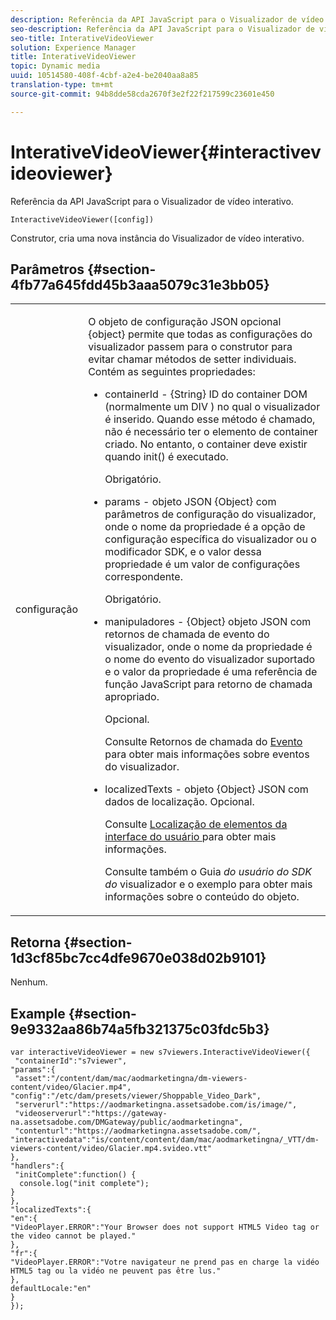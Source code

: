 ```yaml
---
description: Referência da API JavaScript para o Visualizador de vídeo interativo.
seo-description: Referência da API JavaScript para o Visualizador de vídeo interativo.
seo-title: InterativeVideoViewer
solution: Experience Manager
title: InterativeVideoViewer
topic: Dynamic media
uuid: 10514580-408f-4cbf-a2e4-be2040aa8a85
translation-type: tm+mt
source-git-commit: 94b8dde58cda2670f3e2f22f217599c23601e450

---
```



# InterativeVideoViewer{#interactivevideoviewer}

Referência da API JavaScript para o Visualizador de vídeo interativo.

`InteractiveVideoViewer([config])`

Construtor, cria uma nova instância do Visualizador de vídeo interativo.

## Parâmetros {#section-4fb77a645fdd45b3aaa5079c31e3bb05}

<table id="table_896DFF34A68A403DB93A6D597461A573"> 
 <tbody> 
  <tr> 
   <td colname="col1"> <p> <span class="codeph"> <span class="varname"> configuração </span></span> </p> </td> 
   <td colname="col2"> <p> <span class="codeph"> O objeto de configuração JSON opcional {object} </span> permite que todas as configurações do visualizador passem para o construtor para evitar chamar métodos de setter individuais. Contém as seguintes propriedades: </p> <p> 
     <ul id="ul_789DBD5B72ED4C80B685455B0D59494D"> 
      <li id="li_28FDCB53E4AD4097A51F21B876C18FB1"> <p> <span class="codeph"> containerId </span> - <span class="codeph"> {String} </span> ID do container DOM (normalmente um <span class="codeph"> DIV </span>) no qual o visualizador é inserido. Quando esse método é chamado, não é necessário ter o elemento de container criado. No entanto, o container deve existir quando <span class="codeph"> init() </span> é executado. </p> <p>Obrigatório. </p> </li> 
      <li id="li_FDE00392DC1544ABBDD75F81EF814EF2"> <p> <span class="codeph"> params </span> - objeto JSON <span class="codeph"> {Object} </span> com parâmetros de configuração do visualizador, onde o nome da propriedade é a opção de configuração específica do visualizador ou o modificador SDK, e o valor dessa propriedade é um valor de configurações correspondente. </p> <p>Obrigatório. </p> </li> 
      <li id="li_C534D5091CDA4717BCC48E3EBBF09AB8"> <p> <span class="codeph"> manipuladores </span> - <span class="codeph"> {Object} </span> objeto JSON com retornos de chamada de evento do visualizador, onde o nome da propriedade é o nome do evento do visualizador suportado e o valor da propriedade é uma referência de função JavaScript para retorno de chamada apropriado. </p> <p>Opcional. </p> <p>Consulte Retornos de chamada do <a href="../../../c-html5-aem-asset-viewers/c-html5-aem-int-video/c-html5-aem-int-video-event-callbacks.md#concept-66d5996f2b1b44cab3d5264cda5c50cd" format="dita" scope="local"> Evento </a> para obter mais informações sobre eventos do visualizador. </p> </li> 
      <li id="li_42A3F3BEF1004E069F0FB2AE0A30B093"> <p> <span class="codeph"> localizedTexts </span> - objeto <span class="codeph"> {Object} </span> JSON com dados de localização. Opcional. </p> <p>Consulte <a href="../../../c-html5-aem-asset-viewers/c-html5-aem-int-video/c-html5-aem-int-video-viewer-localization.md#concept-cbfc39344c494eb7b9f6a272cff0cc74" format="dita" scope="local"> Localização de elementos da interface do usuário </a> para obter mais informações. </p> <p>Consulte também o Guia <i>do usuário do SDK do</i> visualizador e o exemplo para obter mais informações sobre o conteúdo do objeto. </p> </li> 
     </ul> </p> </td> 
  </tr> 
 </tbody> 
</table>

## Retorna {#section-1d3cf85bc7cc4dfe9670e038d02b9101}

Nenhum.

## Example {#section-9e9332aa86b74a5fb321375c03fdc5b3}

```
var interactiveVideoViewer = new s7viewers.InteractiveVideoViewer({ 
 "containerId":"s7viewer", 
"params":{ 
 "asset":"/content/dam/mac/aodmarketingna/dm-viewers-content/video/Glacier.mp4", 
"config":"/etc/dam/presets/viewer/Shoppable_Video_Dark", 
 "serverurl":"https://aodmarketingna.assetsadobe.com/is/image/", 
 "videoserverurl":"https://gateway-na.assetsadobe.com/DMGateway/public/aodmarketingna", 
 "contenturl":"https://aodmarketingna.assetsadobe.com/", 
"interactivedata":"is/content/content/dam/mac/aodmarketingna/_VTT/dm-viewers-content/video/Glacier.mp4.svideo.vtt" 
}, 
"handlers":{ 
 "initComplete":function() { 
  console.log("init complete"); 
} 
}, 
"localizedTexts":{ 
"en":{ 
"VideoPlayer.ERROR":"Your Browser does not support HTML5 Video tag or the video cannot be played." 
}, 
"fr":{ 
"VideoPlayer.ERROR":"Votre navigateur ne prend pas en charge la vidéo HTML5 tag ou la vidéo ne peuvent pas être lus." 
}, 
defaultLocale:"en" 
} 
});
```

